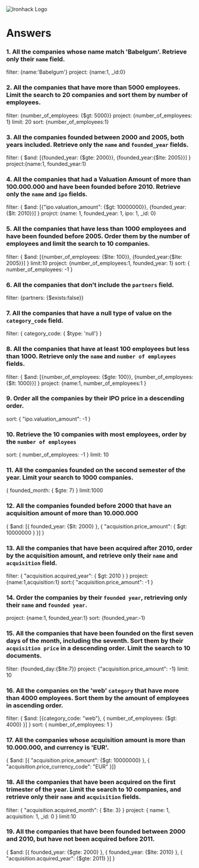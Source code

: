 ![Ironhack Logo](https://i.imgur.com/1QgrNNw.png)

# Answers

### 1. All the companies whose name match 'Babelgum'. Retrieve only their `name` field.

<!-- Your Code Goes Here -->
filter: {name:'Babelgum'}
project: {name:1, _id:0}

### 2. All the companies that have more than 5000 employees. Limit the search to 20 companies and sort them by **number of employees**.

<!-- Your Code Goes Here -->
filter: {number_of_employees: {$gt: 5000}}
project: {number_of_employees: 1}
limit: 20
sort: {number_of_employees:1}

### 3. All the companies founded between 2000 and 2005, both years included. Retrieve only the `name` and `founded_year` fields.

<!-- Your Code Goes Here -->
filter: { $and: [{founded_year: {$gte: 2000}}, {founded_year:{$lte: 2005}}] }
project:{name:1, founded_year:1}

### 4. All the companies that had a Valuation Amount of more than 100.000.000 and have been founded before 2010. Retrieve only the `name` and `ipo` fields.

<!-- Your Code Goes Here -->
filter: { $and: [{"ipo.valuation_amount": {$gt: 10000000}}, {founded_year:{$lt: 2010}}] }
projrct: {name: 1, founded_year: 1, ipo: 1, _id: 0}

### 5. All the companies that have less than 1000 employees and have been founded before 2005. Order them by the number of employees and limit the search to 10 companies.

<!-- Your Code Goes Here -->
filter: { $and: [{number_of_employees: {$lte: 100}}, {founded_year:{$lte: 2005}}] }
limit:10
project: {number_of_employees:1, founded_year: 1}
sort:  { number_of_employees: -1 }

### 6. All the companies that don't include the `partners` field.

<!-- Your Code Goes Here -->
filter: {partners: {$exists:false}}

### 7. All the companies that have a null type of value on the `category_code` field.

<!-- Your Code Goes Here -->
filter: { category_code: { $type: 'null'} }

### 8. All the companies that have at least 100 employees but less than 1000. Retrieve only the `name` and `number of employees` fields.

<!-- Your Code Goes Here -->
filter: { $and: [{number_of_employees: {$gte: 100}}, {number_of_employees: {$lt: 1000}}] }
project: {name:1, number_of_employees:1 }

### 9. Order all the companies by their IPO price in a descending order.

<!-- Your Code Goes Here -->
sort: { "ipo.valuation_amount": -1 }
### 10. Retrieve the 10 companies with most employees, order by the `number of employees`

<!-- Your Code Goes Here -->
sort:  { number_of_employees: -1 }
limit: 10

### 11. All the companies founded on the second semester of the year. Limit your search to 1000 companies.

<!-- Your Code Goes Here -->
{ founded_month: { $gte: 7} }
limit:1000

### 12. All the companies founded before 2000 that have an acquisition amount of more than 10.000.000

<!-- Your Code Goes Here -->
{ $and: [{ founded_year: {$lt: 2000} }, { "acquisition.price_amount": { $gt: 10000000 } }] }

### 13. All the companies that have been acquired after 2010, order by the acquisition amount, and retrieve only their `name` and `acquisition` field.

<!-- Your Code Goes Here -->
filter: { "acquisition.acquired_year": { $gt: 2010 } }
project: {name:1,acquisition:1}
sort:{ "acquisition.price_amount": -1 }

### 14. Order the companies by their `founded year`, retrieving only their `name` and `founded year`.

<!-- Your Code Goes Here -->
project: {name:1, founded_year:1}
sort: {founded_year:-1}

### 15. All the companies that have been founded on the first seven days of the month, including the seventh. Sort them by their `acquisition price` in a descending order. Limit the search to 10 documents.

<!-- Your Code Goes Here -->
filter: {founded_day:{$lte:7}}
project: {"acquisition.price_amount": -1}
limit: 10

### 16. All the companies on the 'web' `category` that have more than 4000 employees. Sort them by the amount of employees in ascending order.

<!-- Your Code Goes Here -->
filter: { $and: [{category_code: "web"}, { number_of_employees: {$gt: 4000} }] }
sort: { number_of_employees: 1 }

### 17. All the companies whose acquisition amount is more than 10.000.000, and currency is 'EUR'.

<!-- Your Code Goes Here -->
 { $and: [{ "acquisition.price_amount": {$gt: 10000000} }, 
  { "acquisition.price_currency_code": "EUR" }]}

### 18. All the companies that have been acquired on the first trimester of the year. Limit the search to 10 companies, and retrieve only their `name` and `acquisition` fields.

<!-- Your Code Goes Here -->
filter: { "acquisition.acquired_month": { $lte: 3} }
project: { name: 1, acquisition: 1, _id: 0 }
limit:10

### 19. All the companies that have been founded between 2000 and 2010, but have not been acquired before 2011.

<!-- Your Code Goes Here -->
{ $and: [{ founded_year: {$gte: 2000} }, { founded_year: {$lte: 2010} }, { "acquisition.acquired_year": {$gte: 2011} }] }


